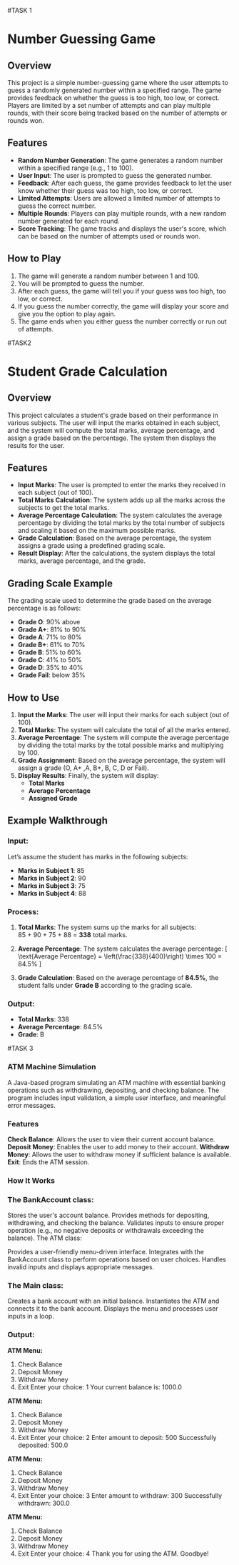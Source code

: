 #TASK 1
# Number Guessing Game

## Overview
This project is a simple number-guessing game where the user attempts to guess a randomly generated number within a specified range. The game provides feedback on whether the guess is too high, too low, or correct. Players are limited by a set number of attempts and can play multiple rounds, with their score being tracked based on the number of attempts or rounds won.

## Features
- **Random Number Generation**: The game generates a random number within a specified range (e.g., 1 to 100).
- **User Input**: The user is prompted to guess the generated number.
- **Feedback**: After each guess, the game provides feedback to let the user know whether their guess was too high, too low, or correct.
- **Limited Attempts**: Users are allowed a limited number of attempts to guess the correct number.
- **Multiple Rounds**: Players can play multiple rounds, with a new random number generated for each round.
- **Score Tracking**: The game tracks and displays the user's score, which can be based on the number of attempts used or rounds won.

## How to Play
1. The game will generate a random number between 1 and 100.
2. You will be prompted to guess the number.
3. After each guess, the game will tell you if your guess was too high, too low, or correct.
4. If you guess the number correctly, the game will display your score and give you the option to play again.
5. The game ends when you either guess the number correctly or run out of attempts.

#TASK2
# **Student Grade Calculation**

## **Overview**
This project calculates a student's grade based on their performance in various subjects. The user will input the marks obtained in each subject, and the system will compute the total marks, average percentage, and assign a grade based on the percentage. The system then displays the results for the user.

## **Features**
- **Input Marks**: The user is prompted to enter the marks they received in each subject (out of 100).
- **Total Marks Calculation**: The system adds up all the marks across the subjects to get the total marks.
- **Average Percentage Calculation**: The system calculates the average percentage by dividing the total marks by the total number of subjects and scaling it based on the maximum possible marks.
- **Grade Calculation**: Based on the average percentage, the system assigns a grade using a predefined grading scale.
- **Result Display**: After the calculations, the system displays the total marks, average percentage, and the grade.

## **Grading Scale Example**
The grading scale used to determine the grade based on the average percentage is as follows:

- **Grade O**: 90% above
- **Grade A+**: 81% to 90%
- **Grade A**: 71% to 80%
- **Grade B+**: 61% to 70%
- **Grade B**: 51% to 60%
- **Grade C**: 41% to 50%
- **Grade D**: 35% to 40%
- **Grade Fail**: below 35%

## **How to Use**
1. **Input the Marks**: The user will input their marks for each subject (out of 100).
2. **Total Marks**: The system will calculate the total of all the marks entered.
3. **Average Percentage**: The system will compute the average percentage by dividing the total marks by the total possible marks and multiplying by 100.
4. **Grade Assignment**: Based on the average percentage, the system will assign a grade (O, A+ ,A, B+, B, C, D or Fail).
5. **Display Results**: Finally, the system will display:
   - **Total Marks**
   - **Average Percentage**
   - **Assigned Grade**

## **Example Walkthrough**

### **Input**:
Let’s assume the student has marks in the following subjects:
- **Marks in Subject 1**: 85
- **Marks in Subject 2**: 90
- **Marks in Subject 3**: 75
- **Marks in Subject 4**: 88

### **Process**:
1. **Total Marks**: The system sums up the marks for all subjects:  
   85 + 90 + 75 + 88 = **338** total marks.
   
2. **Average Percentage**: The system calculates the average percentage:
   \[
   \text{Average Percentage} = \left(\frac{338}{400}\right) \times 100 = 84.5\%
   \]
   
3. **Grade Calculation**: Based on the average percentage of **84.5%**, the student falls under **Grade B** according to the grading scale.

### **Output**:
- **Total Marks**: 338
- **Average Percentage**: 84.5%
- **Grade**: B




#TASK 3

### **ATM Machine Simulation**
A Java-based program simulating an ATM machine with essential banking operations such as withdrawing, depositing, and checking balance. The program includes input validation, a simple user interface, and meaningful error messages.

### **Features**
**Check Balance**: 
Allows the user to view their current account balance.
**Deposit Money**:
Enables the user to add money to their account.
**Withdraw Money**:
Allows the user to withdraw money if sufficient balance is available.
**Exit**:
Ends the ATM session.

### **How It Works**

### **The BankAccount class:**

Stores the user's account balance.
Provides methods for depositing, withdrawing, and checking the balance.
Validates inputs to ensure proper operation (e.g., no negative deposits or withdrawals exceeding the balance).
The ATM class:

Provides a user-friendly menu-driven interface.
Integrates with the BankAccount class to perform operations based on user choices.
Handles invalid inputs and displays appropriate messages.

### **The Main class:**

Creates a bank account with an initial balance.
Instantiates the ATM and connects it to the bank account.
Displays the menu and processes user inputs in a loop.

### **Output**:
**ATM Menu:**
1. Check Balance
2. Deposit Money
3. Withdraw Money
4. Exit
Enter your choice: 1
Your current balance is: 1000.0

**ATM Menu:**
1. Check Balance
2. Deposit Money
3. Withdraw Money
4. Exit
Enter your choice: 2
Enter amount to deposit: 500
Successfully deposited: 500.0

**ATM Menu:**
1. Check Balance
2. Deposit Money
3. Withdraw Money
4. Exit
Enter your choice: 3
Enter amount to withdraw: 300
Successfully withdrawn: 300.0

**ATM Menu:**
1. Check Balance
2. Deposit Money
3. Withdraw Money
4. Exit
Enter your choice: 4
Thank you for using the ATM. Goodbye!
